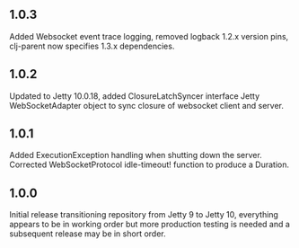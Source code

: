 ## 1.0.3

Added Websocket event trace logging, removed logback 1.2.x version pins, clj-parent now specifies 1.3.x dependencies.

## 1.0.2

Updated to Jetty 10.0.18, added ClosureLatchSyncer interface Jetty WebSocketAdapter object to sync closure of websocket client and server.

## 1.0.1

Added ExecutionException handling when shutting down the server. Corrected WebSocketProtocol idle-timeout! function to produce a Duration.

## 1.0.0

Initial release transitioning repository from Jetty 9 to Jetty 10, everything appears to be in working order but more production testing is needed and a subsequent release may be in short order.
